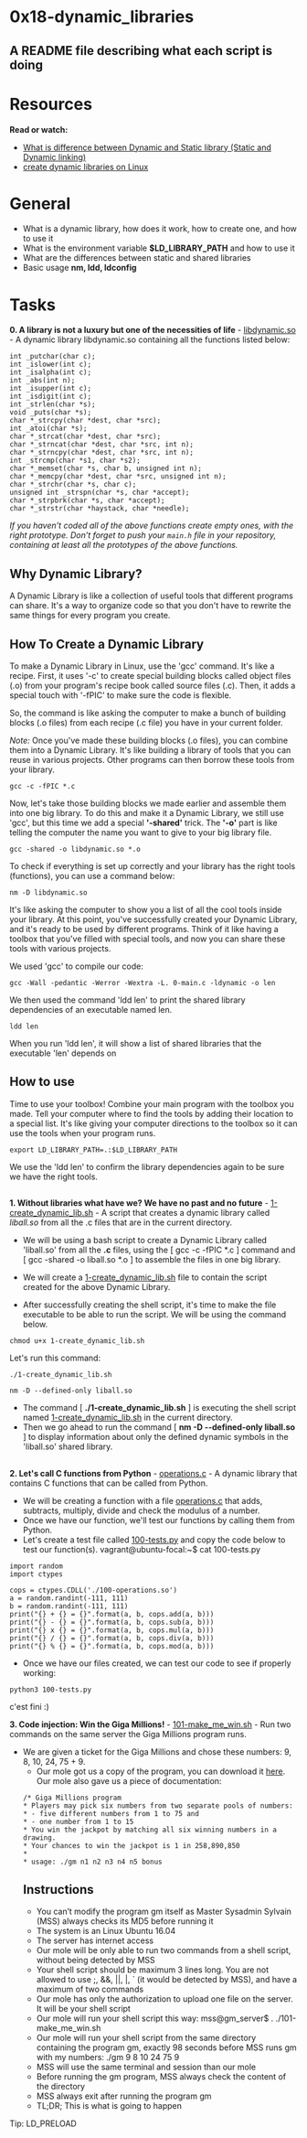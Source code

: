 # 0x18-dynamic_libraries

## A README file describing what each script is doing

# Resources
__Read or watch:__

 * [What is difference between Dynamic and Static library (Static and Dynamic linking)](https://www.youtube.com/watch?v=eW5he5uFBNM)
 * [create dynamic libraries on Linux](https://www.google.com/#q=linux+create+dynamic+library)

# General
  * What is a dynamic library, how does it work, how to create one, and how to use it
  * What is the environment variable **$LD_LIBRARY_PATH** and how to use it
  * What are the differences between static and shared libraries
  * Basic usage **nm, ldd, ldconfig**

# Tasks

__0. A library is not a luxury but one of the necessities of life__ - [libdynamic.so](./libdynamic.so) - A dynamic library libdynamic.so containing all the functions listed below:
```
int _putchar(char c);
int _islower(int c);
int _isalpha(int c);
int _abs(int n);
int _isupper(int c);
int _isdigit(int c);
int _strlen(char *s);
void _puts(char *s);
char *_strcpy(char *dest, char *src);
int _atoi(char *s);
char *_strcat(char *dest, char *src);
char *_strncat(char *dest, char *src, int n);
char *_strncpy(char *dest, char *src, int n);
int _strcmp(char *s1, char *s2);
char *_memset(char *s, char b, unsigned int n);
char *_memcpy(char *dest, char *src, unsigned int n);
char *_strchr(char *s, char c);
unsigned int _strspn(char *s, char *accept);
char *_strpbrk(char *s, char *accept);
char *_strstr(char *haystack, char *needle);
```
_If you haven’t coded all of the above functions create empty ones, with the right prototype.
Don’t forget to push your ```main.h``` file in your repository, containing at least all the prototypes of the above functions._

## Why Dynamic Library?
A Dynamic Library is like a collection of useful tools that different programs can share. It's a way to organize code so that you don't have to rewrite the same things for every program you create.

## How To Create a Dynamic Library
To make a Dynamic Library in Linux, use the 'gcc' command. It's like a recipe. First, it uses '-c' to create special building blocks called object files (.o) from your program's recipe book called source files (.c). Then, it adds a special touch with '-fPIC' to make sure the code is flexible.

So, the command is like asking the computer to make a bunch of building blocks (.o files) from each recipe (.c file) you have in your current folder.

*Note:* Once you've made these building blocks (.o files), you can combine them into a Dynamic Library. It's like building a library of tools that you can reuse in various projects. Other programs can then borrow these tools from your library.

```
gcc -c -fPIC *.c
```
Now, let's take those building blocks we made earlier and assemble them into one big library. To do this and make it a Dynamic Library, we still use 'gcc', but this time we add a special **'-shared'** trick. The **'-o'** part is like telling the computer the name you want to give to your big library file.

```
gcc -shared -o libdynamic.so *.o
```
To check if everything is set up correctly and your library has the right tools (functions), you can use a command below:

```
nm -D libdynamic.so
```

It's like asking the computer to show you a list of all the cool tools inside your library.
At this point, you've successfully created your Dynamic Library, and it's ready to be used by different programs. Think of it like having a toolbox that you've filled with special tools, and now you can share these tools with various projects.

We used 'gcc' to compile our code:
```
gcc -Wall -pedantic -Werror -Wextra -L. 0-main.c -ldynamic -o len
```
We then used the command 'ldd len' to print the shared library dependencies of an executable named len.
```
ldd len
```
When you run 'ldd len', it will show a list of shared libraries that the executable 'len' depends on

## How to use
Time to use your toolbox! Combine your main program with the toolbox you made. Tell your computer where to find the tools by adding their location to a special list. It's like giving your computer directions to the toolbox so it can use the tools when your program runs.
```
export LD_LIBRARY_PATH=.:$LD_LIBRARY_PATH
```
 We use the 'ldd len' to confirm the library dependencies again to be sure we have the right tools.

##
__1. Without libraries what have we? We have no past and no future__ - [1-create_dynamic_lib.sh](./1-create_dynamic_lib.sh) - A script that creates a dynamic library called *liball.so* from all the .c files that are in the current directory.

* We will be using a bash script to create a Dynamic Library called 'liball.so' from all the **.c** files, using the [ gcc -c -fPIC *.c ] command and [ gcc -shared -o liball.so *.o ] to assemble the files in one big library.

* We will create a [1-create_dynamic_lib.sh](./1-create_dynamic_lib.sh) file to contain the script created for the above Dynamic Library.
* After successfully creating the shell script, it's time to make the file executable to be able to run the script.
We will be using the command below.
```
chmod u+x 1-create_dynamic_lib.sh
```
Let's run this command:
```
./1-create_dynamic_lib.sh

nm -D --defined-only liball.so
```

* The command [ **./1-create_dynamic_lib.sh** ] is executing the shell script named [1-create_dynamic_lib.sh](./1-create_dynamic_lib.sh) in the current directory.
* Then we go ahead to run the command [ **nm -D --defined-only liball.so** ] to display information about only the defined dynamic symbols in the 'liball.so' shared library.

##
__2. Let's call C functions from Python__ - [operations.c](./operations.c) - A dynamic library that contains C functions that can be called from Python.
* We will be creating a function with a file [operations.c](./operations.c) that adds, subtracts, multiply, divide and check the modulus of a number.
* Once we have our function, we'll test our functions by calling them from Python.
* Let's create a test file called [100-tests.py](./100-tests.py) and copy the code below to test our function(s).
vagrant@ubuntu-focal:~$ cat 100-tests.py
```
import random
import ctypes

cops = ctypes.CDLL('./100-operations.so')
a = random.randint(-111, 111)
b = random.randint(-111, 111)
print("{} + {} = {}".format(a, b, cops.add(a, b)))
print("{} - {} = {}".format(a, b, cops.sub(a, b)))
print("{} x {} = {}".format(a, b, cops.mul(a, b)))
print("{} / {} = {}".format(a, b, cops.div(a, b)))
print("{} % {} = {}".format(a, b, cops.mod(a, b)))
```
* Once we have our files created, we can test our code to see if properly working:
```
python3 100-tests.py
```
c'est fini :)

__3. Code injection: Win the Giga Millions!__ - [101-make_me_win.sh](./101-make_me_win.sh) - Run two commands on the same server the Giga Millions program runs.
* We are given a ticket for the Giga Millions and chose these numbers: 9, 8, 10, 24, 75 + 9.
  * Our mole got us a copy of the program, you can download it [here](./https://github.com/alx-tools/0x18.c). Our mole also gave us a piece of documentation:
  ```
  /* Giga Millions program
  * Players may pick six numbers from two separate pools of numbers:
  * - five different numbers from 1 to 75 and        
  * - one number from 1 to 15
  * You win the jackpot by matching all six winning numbers in a drawing.      
  * Your chances to win the jackpot is 1 in 258,890,850          
  *                                   
  * usage: ./gm n1 n2 n3 n4 n5 bonus
  ```
  ## Instructions
     * You can’t modify the program gm itself as Master Sysadmin Sylvain (MSS) always checks its MD5 before running it
     * The system is an Linux Ubuntu 16.04
     * The server has internet access
     * Our mole will be only able to run two commands from a shell script, without being detected by MSS
     * Your shell script should be maximum 3 lines long. You are not allowed to use ;, &&, ||, |, ` (it would be detected by MSS), and have a maximum of two commands
     * Our mole has only the authorization to upload one file on the server. It will be your shell script
     * Our mole will run your shell script this way: mss@gm_server$ . ./101-make_me_win.sh
     * Our mole will run your shell script from the same directory containing the program gm, exactly 98 seconds before MSS runs gm with my numbers: ./gm 9 8 10 24 75 9
     * MSS will use the same terminal and session than our mole
     * Before running the gm program, MSS always check the content of the directory
     * MSS always exit after running the program gm
     * TL;DR; This is what is going to happen

Tip: LD_PRELOAD